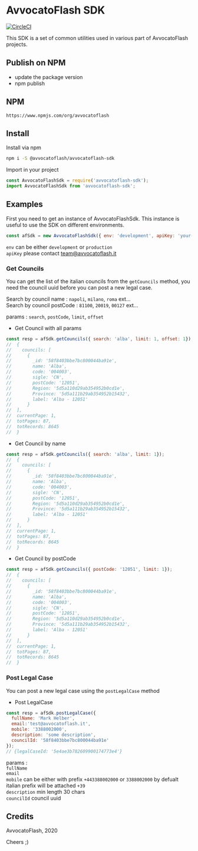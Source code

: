  # AvvocatoFlash SDK

[![CircleCI](https://circleci.com/gh/AvvocatoFlash/avvocatoflash-sdk.svg?style=svg)](https://circleci.com/gh/AvvocatoFlash/avvocatoflash-sdk)

This SDK is a set of common utilities used in various part of AvvocatoFlash projects.

## Publish on NPM
- update the package version 
- npm publish

## NPM
`https://www.npmjs.com/org/avvocatoflash`

## Install

Install via npm
```bash
npm i -S @avvocatoflash/avvocatoflash-sdk
```

Import in your project
```javascript
const AvvocatoFlashSdk = require('avvocatoflash-sdk');
import AvvocatoFlashSdk from 'avvocatoflash-sdk';
```

## Examples

First you need to get an instance of AvvocatoFlashSdk. This instance is useful to use the SDK on different environments.

```javascript
const afSdk = new AvvocatoFlashSdk({ env: 'development', apiKey: 'your-key' });
```

`env` can be either `development` or `production`\
`apiKey` please contact [team@avvocatoflash.it](mailto:team@avvocatoflash.it?subject=[GitHub]%20APIKEY%20Request) 

### Get Councils

You can get the list of the italian councils from the `getCouncils` method, you need the council uuid before you can post a new legal case.

Search by council name : `napoli`, `milano`, `roma` ext...\
Search by council postCode : `81100`, `20019`, `00127` ext...

params : `search`, `postCode`, `limit`, `offset`

- Get Council with all params
```javascript
const resp = afSdk.getCouncils({ search: 'alba', limit: 1, offset: 1});
//  {
//    councils: [
//      {
//        _id: '58f8403bbe7bc800044ba91e',
//        name: 'Alba',
//        code: '004003',
//        sigle: 'CN',
//        postCode: '12051',
//        Region: '5d5a110d29ab354952b0cd1e',
//        Province: '5d5a111b29ab354952b15432',
//        label: 'Alba - 12051'
//      }
//  ],
//  currentPage: 1,
//  totPages: 87,
//  totRecords: 8645
//  }
```

- Get Council by name
```javascript
const resp = afSdk.getCouncils({ search: 'alba', limit: 1});
//  {
//    councils: [
//      {
//        _id: '58f8403bbe7bc800044ba91e',
//        name: 'Alba',
//        code: '004003',
//        sigle: 'CN',
//        postCode: '12051',
//        Region: '5d5a110d29ab354952b0cd1e',
//        Province: '5d5a111b29ab354952b15432',
//        label: 'Alba - 12051'
//      }
//  ],
//  currentPage: 1,
//  totPages: 87,
//  totRecords: 8645
//  }
```

- Get Council by postCode
```javascript
const resp = afSdk.getCouncils({ postCode: '12051', limit: 1});
//  {
//    councils: [
//      {
//        _id: '58f8403bbe7bc800044ba91e',
//        name: 'Alba',
//        code: '004003',
//        sigle: 'CN',
//        postCode: '12051',
//        Region: '5d5a110d29ab354952b0cd1e',
//        Province: '5d5a111b29ab354952b15432',
//        label: 'Alba - 12051'
//      }
//  ],
//  currentPage: 1,
//  totPages: 87,
//  totRecords: 8645
//  }
```


### Post Legal Case
You can post a new legal case using the `postLegalCase` method
                        
- Post LegalCase
```javascript
const resp = afSdk.postLegalCase({
  fullName: 'Mark Helber', 
  email:'test@avvocatoflash.it', 
  mobile: '3388002000', 
  description: 'some description', 
  councilId: '58f8403bbe7bc800044ba91e'
});
// {legalCaseId: '5e4ae3b782609900174773e4'}
```

params : \
`fullName`\
`email`\
`mobile` can be either with prefix `+443388002000` or `3388002000` by defualt italian prefix will be attached `+39`\
`description` min length 30 chars\
`councilId` council uuid


## Credits

AvvocatoFlash, 2020

Cheers ;)
